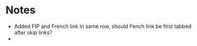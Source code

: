 # Notes

- Added FIP and French link in same row, should Fench link be first tabbed after skip links?
- 
